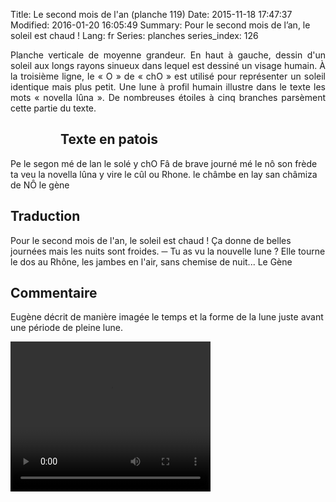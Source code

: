 Title: Le second mois de l'an (planche 119)
Date: 2015-11-18 17:47:37
Modified: 2016-01-20 16:05:49
Summary: Pour le second mois de l’an, le soleil est chaud ! 
Lang: fr
Series: planches
series_index: 126

<p style="text-align:justify;">Planche verticale de moyenne grandeur. En haut à gauche, dessin d'un soleil aux longs rayons sinueux dans lequel est dessiné un visage humain. À la troisième ligne, le « O » de « chO » est utilisé pour représenter un soleil identique mais plus petit. Une lune à profil humain illustre dans le texte les mots « novella lûna ». De nombreuses étoiles à cinq branches parsèment cette partie du texte.</p>

<figure class="image-block" style="float: left;">
  <img alt="" src="{static}/images/planche_119.png">
  <figcaption style="max-width: 170px"></figcaption>
</figure>

## Texte en patois

Pe le segon mé de lan le solé y chO   Fâ de brave journé mé le nô son frède ta veu la novella lûna y vire le cûl ou Rhone. le châmbe en lay san  châmiza de NÔ                                        le gène

## Traduction

Pour le second mois de l'an, le soleil est chaud ! Ça donne de belles journées mais les nuits sont froides.
─  Tu as vu la nouvelle lune ? Elle tourne le dos au Rhône, les jambes en l'air, sans chemise de nuit...
Le Gène

## Commentaire

Eugène décrit de manière imagée le temps et la forme de la lune juste avant une période de pleine lune.



<video width="320" height="240" controls>
  <source src="https://d1njpgd0ygatdn.cloudfront.net/video_119.mp4" type="video/mp4">
</video>
